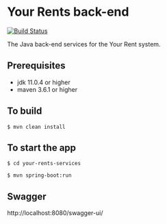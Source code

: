 # Your Rents back-end
 [![Build Status](https://api.travis-ci.org/your-rents/your-rents-backend.svg?branch=develop)](https://travis-ci.org/your-rents/your-rents-backend)

The Java back-end services for the Your Rent system.
## Prerequisites
- jdk 11.0.4 or higher
- maven 3.6.1 or higher

## To build

`$ mvn clean install`

## To start the app

`$ cd your-rents-services`

`$ mvn spring-boot:run`

## Swagger

http://localhost:8080/swagger-ui/
